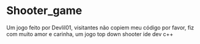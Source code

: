 # Shooter_game
Um jogo feito por Devlil01, visitantes não copiem meu código por favor, fiz com muito amor e carinha, um jogo top down shooter ide dev c++ 
